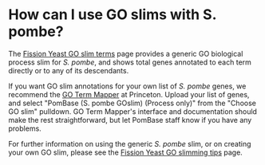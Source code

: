# How can I use GO slims with S. pombe?
<!-- pombase_categories: Genome statistics and lists,Tools and resources,Using ontologies -->

The [Fission Yeast GO slim terms](/browse-curation/fission-yeast-go-slim-terms) page provides a
generic GO biological process slim for *S. pombe*, and shows total genes
annotated to each term directly or to any of its descendants.

If you want GO slim annotations for your own list of *S. pombe* genes, we
recommend the [GO Term Mapper](http://go.princeton.edu/cgi-bin/GOTermMapper) at Princeton.
Upload your list of genes, and select "PomBase (S. pombe GOslim)
(Process only)" from the "Choose GO slim" pulldown. GO Term Mapper's
interface and documentation should make the rest straightforward, but
let PomBase staff know if you have any problems.

For further information on using the generic *S. pombe* slim, or on
creating your own GO slim, please see the [Fission Yeast GO slimming tips](/browse-curation/fission-yeast-go-slimming-tips) page.

